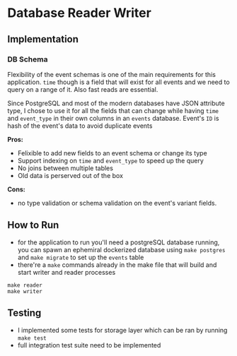 # Database Reader Writer

## Implementation

### DB Schema
Flexibility of the event schemas is one of the main requirements for this application. `time` though is a field that will exist for all events and we need to query on a range of it. Also fast reads are essential.

Since PostgreSQL and most of the modern databases have JSON attribute type, I chose to use it for all the fields that can change while having `time` and `event_type` in their own columns in an `events` database.
Event's `ID` is hash of the event's data to avoid duplicate events

**Pros:**
* Felixible to add new fields to an event schema or change its type
* Support indexing on `time` and `event_type` to speed up the query
* No joins between multiple tables
* Old data is perserved out of the box

**Cons:**
* no type validation or schema validation on the event's variant fields.

## How to Run
* for the application to run you'll need a postgreSQL database running, you can spawn an ephemiral dockerized database using `make postgres` and `make migrate` to set up the `events` table
* there're a `make` commands already in the make file that will build and start writer and reader processes

```
make reader
make writer
```

## Testing
* I implemented some tests for storage layer which can be ran by running `make test`
* full integration test suite need to be implemented